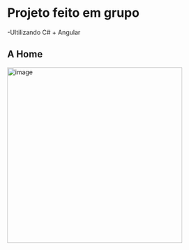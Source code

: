 # Projeto feito em grupo
-Ultilizando C# + Angular

## A Home
<img width="401" alt="image" src="https://user-images.githubusercontent.com/88688542/210278440-d8f82f9b-d974-4ef0-b911-a12383de3694.png">
